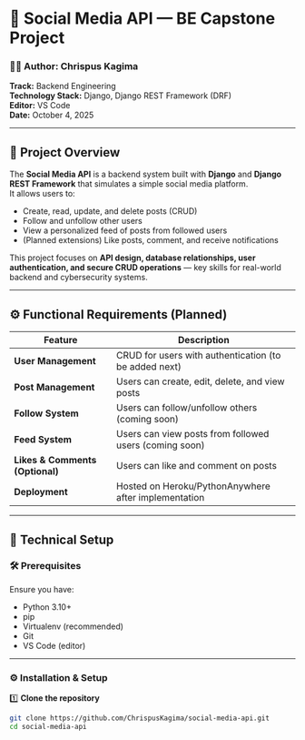 # 🧠 Social Media API — BE Capstone Project 

### 👨‍💻 Author: Chrispus Kagima  
**Track:** Backend Engineering  
**Technology Stack:** Django, Django REST Framework (DRF)  
**Editor:** VS Code  
**Date:** October 4, 2025  

---

## 📘 Project Overview

The **Social Media API** is a backend system built with **Django** and **Django REST Framework** that simulates a simple social media platform.  
It allows users to:
- Create, read, update, and delete posts (CRUD)
- Follow and unfollow other users
- View a personalized feed of posts from followed users
- (Planned extensions) Like posts, comment, and receive notifications

This project focuses on **API design, database relationships, user authentication, and secure CRUD operations** — key skills for real-world backend and cybersecurity systems.

---

## ⚙️ Functional Requirements (Planned)

| Feature | Description |
|----------|--------------|
| **User Management** | CRUD for users with authentication (to be added next) |
| **Post Management** | Users can create, edit, delete, and view posts |
| **Follow System** | Users can follow/unfollow others (coming soon) |
| **Feed System** | Users can view posts from followed users (coming soon) |
| **Likes & Comments (Optional)** | Users can like and comment on posts |
| **Deployment** | Hosted on Heroku/PythonAnywhere after implementation |

---

## 🧩 Technical Setup

### 🛠️ Prerequisites
Ensure you have:
- Python 3.10+
- pip
- Virtualenv (recommended)
- Git
- VS Code (editor)

---

### ⚙️ Installation & Setup

1️⃣ **Clone the repository**
```bash
git clone https://github.com/ChrispusKagima/social-media-api.git
cd social-media-api
